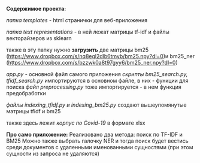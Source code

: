 **Содержимое проекта:**

*папка templates* - html странички для веб-приложения

*папка text representations* - в ней лежат матрицы tf-idf и файлы векторайзеров из sklearn

также в эту папку нужно **загрузить** две матрицы bm25 (https://www.dropbox.com/s/nq8eql2dlb6tmyb/bm25.npy?dl=0)и bm25_ner (https://www.dropbox.com/s/bzzwk0a8t97gyy6/bm25_ner.npy?dl=0)




*app.py* - основной файл самого приложения
*скрипты bm25_search.py, tfidf_search.py* импортируются в основном файле, в них - функции для поиска
*файл preprocessing.py* тоже импортируется - в нем функция предобработки

*файлы indexing_tfidf.py и indexing_bm25.py* создают вышеупомянутые матрицы tfidf и bm25

также здесь лежит *корпус по Covid-19* в формате xlsx



**Про само приложение:**
Реализовано два метода: поиск по TF-IDF и BM25
Можно также выбрать галочку NER и тогда поиск будет вестись среди документов с удаленными именованными сущностями (при этом сущности из запроса не удаляются)
